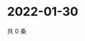 # 2022-01-30

共 0 条

<!-- BEGIN WEIBO -->
<!-- 最后更新时间 Sun Jan 30 2022 23:08:05 GMT+0800 (China Standard Time) -->

<!-- END WEIBO -->
